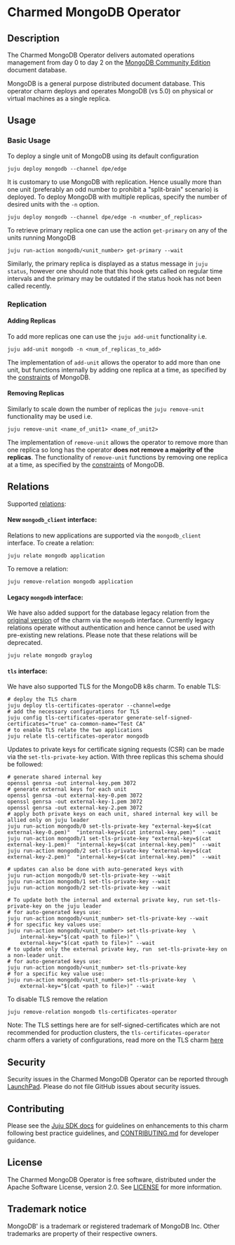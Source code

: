 # Charmed MongoDB Operator


## Description

The Charmed MongoDB Operator delivers automated operations management from day 0 to day 2 on the [MongoDB Community Edition](https://github.com/mongodb/mongo) document database.

MongoDB is a general purpose distributed document database. This operator charm deploys and operates MongoDB (vs 5.0) on physical or virtual machines as a single replica.


## Usage

### Basic Usage
To deploy a single unit of MongoDB using its default configuration
```shell
juju deploy mongodb --channel dpe/edge
```

It is customary to use MongoDB with replication. Hence usually more than one unit (preferably an odd number to prohibit a "split-brain" scenario) is deployed. To deploy MongoDB with multiple replicas, specify the number of desired units with the `-n` option.
```shell
juju deploy mongodb --channel dpe/edge -n <number_of_replicas>
```

To retrieve primary replica one can use the action `get-primary` on any of the units running MongoDB
```shell
juju run-action mongodb/<unit_number> get-primary --wait
```

Similarly, the primary replica is displayed as a status message in `juju status`, however one should note that this hook gets called on regular time intervals and the primary may be outdated if the status hook has not been called recently. 

### Replication
#### Adding Replicas
To add more replicas one can use the `juju add-unit` functionality i.e.
```shell
juju add-unit mongodb -n <num_of_replicas_to_add>
```
The implementation of `add-unit` allows the operator to add more than one unit, but functions internally by adding one replica at a time, as specified by the [constraints](https://www.mongodb.com/docs/manual/reference/command/replSetReconfig/#reconfiguration-can-add-or-remove-no-more-than-one-voting-member-at-a-time) of MongoDB.


#### Removing Replicas 
Similarly to scale down the number of replicas the `juju remove-unit` functionality may be used i.e.
```shell
juju remove-unit <name_of_unit1> <name_of_unit2>
```
The implementation of `remove-unit` allows the operator to remove more than one replica so long has the operator **does not remove a majority of the replicas**. The functionality of `remove-unit` functions by removing one replica at a time, as specified by the [constraints](https://www.mongodb.com/docs/manual/reference/command/replSetReconfig/#reconfiguration-can-add-or-remove-no-more-than-one-voting-member-at-a-time) of MongoDB.


## Relations

Supported [relations](https://juju.is/docs/olm/relations):

#### New `mongodb_client` interface:

Relations to new applications are supported via the `mongodb_client` interface. To create a relation: 

```shell
juju relate mongodb application
```

To remove a relation:
```shell
juju remove-relation mongodb application
```

#### Legacy `mongodb` interface:
We have also added support for the database legacy relation from the [original version](https://launchpad.net/charm-mongodb) of the charm via the `mongodb` interface. Currently legacy relations operate without authentication and hence cannot be used with pre-existing new relations. Please note that these relations will be deprecated.
 ```shell
juju relate mongodb graylog
```

#### `tls` interface:

We have also supported TLS for the MongoDB k8s charm. To enable TLS:

```shell
# deploy the TLS charm 
juju deploy tls-certificates-operator --channel=edge
# add the necessary configurations for TLS
juju config tls-certificates-operator generate-self-signed-certificates="true" ca-common-name="Test CA" 
# to enable TLS relate the two applications 
juju relate tls-certificates-operator mongodb
```

Updates to private keys for certificate signing requests (CSR) can be made via the `set-tls-private-key` action. With three replicas this schema should be followed:
```shell
# generate shared internal key
openssl genrsa -out internal-key.pem 3072
# generate external keys for each unit
openssl genrsa -out external-key-0.pem 3072
openssl genrsa -out external-key-1.pem 3072
openssl genrsa -out external-key-2.pem 3072
# apply both private keys on each unit, shared internal key will be allied only on juju leader
juju run-action mongodb/0 set-tls-private-key "external-key=$(cat external-key-0.pem)"  "internal-key=$(cat internal-key.pem)"  --wait
juju run-action mongodb/1 set-tls-private-key "external-key=$(cat external-key-1.pem)"  "internal-key=$(cat internal-key.pem)"  --wait
juju run-action mongodb/2 set-tls-private-key "external-key=$(cat external-key-2.pem)"  "internal-key=$(cat internal-key.pem)"  --wait

# updates can also be done with auto-generated keys with
juju run-action mongodb/0 set-tls-private-key --wait
juju run-action mongodb/1 set-tls-private-key --wait
juju run-action mongodb/2 set-tls-private-key --wait

# To update both the internal and external private key, run set-tls-private-key on the juju leader
# for auto-generated keys use:
juju run-action mongodb/<unit_number> set-tls-private-key --wait
# for specific key values use:
juju run-action mongodb/<unit_number> set-tls-private-key  \
    internal-key="$(cat <path to file>)" \
    external-key="$(cat <path to file>)" --wait
# to update only the external private key, run  set-tls-private-key on a non-leader unit.
# for auto-generated keys use:
juju run-action mongodb/<unit_number> set-tls-private-key
# for a specific key value use:
juju run-action mongodb/<unit_number> set-tls-private-key  \
    external-key="$(cat <path to file>)" --wait

```

To disable TLS remove the relation
```shell
juju remove-relation mongodb tls-certificates-operator
```

Note: The TLS settings here are for self-signed-certificates which are not recommended for production clusters, the `tls-certificates-operator` charm offers a variety of configurations, read more on the TLS charm [here](https://charmhub.io/tls-certificates-operator)

## Security
Security issues in the Charmed MongoDB Operator can be reported through [LaunchPad](https://wiki.ubuntu.com/DebuggingSecurity#How%20to%20File). Please do not file GitHub issues about security issues.


## Contributing

Please see the [Juju SDK docs](https://juju.is/docs/sdk) for guidelines on enhancements to this charm following best practice guidelines, and [CONTRIBUTING.md](https://github.com/canonical/mongodb-operator/blob/main/CONTRIBUTING.md) for developer guidance.


## License
The Charmed MongoDB Operator is free software, distributed under the Apache Software License, version 2.0. See [LICENSE](https://github.com/canonical/mongodb-operator/blob/main/LICENSE) for more information.


## Trademark notice
MongoDB' is a trademark or registered trademark of MongoDB Inc. Other trademarks are property of their respective owners.